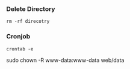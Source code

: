 ### Delete Directory
```
rm -rf direcotry
```


### Cronjob
```
crontab -e
```


sudo chown -R www-data:www-data web/data